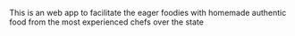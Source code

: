 This is an web app to facilitate the eager foodies with homemade authentic food from the most experienced chefs over the state